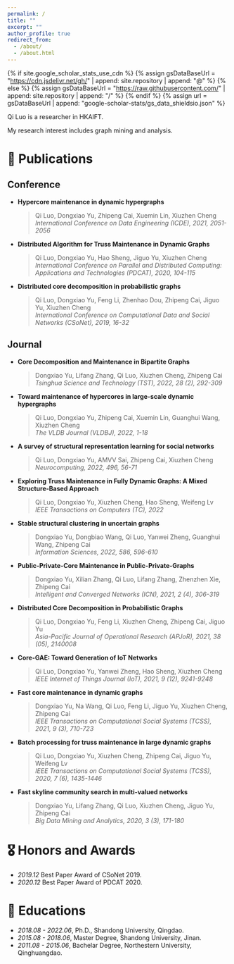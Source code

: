 ```yaml
---
permalink: /
title: ""
excerpt: ""
author_profile: true
redirect_from: 
  - /about/
  - /about.html
---
```


{% if site.google_scholar_stats_use_cdn %}
{% assign gsDataBaseUrl = "https://cdn.jsdelivr.net/gh/" | append: site.repository | append: "@" %}
{% else %}
{% assign gsDataBaseUrl = "https://raw.githubusercontent.com/" | append: site.repository | append: "/" %}
{% endif %}
{% assign url = gsDataBaseUrl | append: "google-scholar-stats/gs_data_shieldsio.json" %}

<span class='anchor' id='about-me'></span>

Qi Luo is a researcher in HKAIFT. 
<!-- and a postdoc of City University of Hongkong -->

My research interest includes graph mining and analysis.

<!-- <a href='https://scholar.google.com/citations?user=glQeJ0sAAAAJ'><img src="https://img.shields.io/endpoint?url={{ url | url_encode }}&logo=Google%20Scholar&labelColor=f6f6f6&color=9cf&style=flat&label=citations"></a>. -->


<!-- # 🔥 News
- *2022.02*: &nbsp;🎉🎉 Lorem ipsum dolor sit amet, consectetur adipiscing elit. Vivamus ornare aliquet ipsum, ac tempus justo dapibus sit amet. 
- *2022.02*: &nbsp;🎉🎉 Lorem ipsum dolor sit amet, consectetur adipiscing elit. Vivamus ornare aliquet ipsum, ac tempus justo dapibus sit amet.  -->

<!-- # 🔮 Projects

<div class='paper-box'><div class='paper-box-image'><div><div class="badge">CVPR 2016</div><img src='images/500x300.png' alt="sym" width="100%"></div></div>
<div class='paper-box-text' markdown="1">

[Deep Residual Learning for Image Recognition](https://openaccess.thecvf.com/content_cvpr_2016/papers/He_Deep_Residual_Learning_CVPR_2016_paper.pdf)

**Kaiming He**, Xiangyu Zhang, Shaoqing Ren, Jian Sun

[**Project**](https://scholar.google.com/citations?view_op=view_citation&hl=zh-CN&user=DhtAFkwAAAAJ&citation_for_view=DhtAFkwAAAAJ:ALROH1vI_8AC) <strong><span class='show_paper_citations' data='DhtAFkwAAAAJ:ALROH1vI_8AC'></span></strong>
- Lorem ipsum dolor sit amet, consectetur adipiscing elit. Vivamus ornare aliquet ipsum, ac tempus justo dapibus sit amet. 
</div>
</div> -->


# 📝 Publications 


<!-- - [Lorem ipsum dolor sit amet, consectetur adipiscing elit. Vivamus ornare aliquet ipsum, ac tempus justo dapibus sit amet](https://github.com), A, B, C, **CVPR 2020** -->

## Conference

- **Hypercore maintenance in dynamic hypergraphs**      
  > Qi Luo, Dongxiao Yu, Zhipeng Cai, Xuemin Lin, Xiuzhen Cheng       
  > *International Conference on Data Engineering (ICDE), 2021, 2051-2056*
  
- **Distributed Algorithm for Truss Maintenance in Dynamic Graphs**     
  > Qi Luo, Dongxiao Yu, Hao Sheng, Jiguo Yu, Xiuzhen Cheng     
  > *International Conference on Parallel and Distributed Computing: Applications and Technologies (PDCAT), 2020, 104-115*
  
- **Distributed core decomposition in probabilistic graphs**
  > Qi Luo, Dongxiao Yu, Feng Li, Zhenhao Dou, Zhipeng Cai, Jiguo Yu, Xiuzhen Cheng       
  > *International Conference on Computational Data and Social Networks (CSoNet), 2019, 16-32*

## Journal

- **Core Decomposition and Maintenance in Bipartite Graphs**     
  > Dongxiao Yu, Lifang Zhang, Qi Luo, Xiuzhen Cheng, Zhipeng Cai        
  > *Tsinghua Science and Technology (TST), 2022, 28 (2), 292-309*
  
- **Toward maintenance of hypercores in large-scale dynamic hypergraphs**   
  > Qi Luo, Dongxiao Yu, Zhipeng Cai, Xuemin Lin, Guanghui Wang, Xiuzhen Cheng      
  > *The VLDB Journal (VLDBJ), 2022, 1-18*

- **A survey of structural representation learning for social networks**   
  > Qi Luo, Dongxiao Yu, AMVV Sai, Zhipeng Cai, Xiuzhen Cheng     
  > *Neurocomputing, 2022, 496, 56-71*

- **Exploring Truss Maintenance in Fully Dynamic Graphs: A Mixed Structure-Based Approach**   
  > Qi Luo, Dongxiao Yu, Xiuzhen Cheng, Hao Sheng, Weifeng Lv      
  > *IEEE Transactions on Computers (TC), 2022*

- **Stable structural clustering in uncertain graphs**    
  > Dongxiao Yu, Dongbiao Wang, Qi Luo, Yanwei Zheng, Guanghui Wang, Zhipeng Cai      
  > *Information Sciences, 2022, 586, 596-610*

- **Public-Private-Core Maintenance in Public-Private-Graphs**   
  > Dongxiao Yu, Xilian Zhang, Qi Luo, Lifang Zhang, Zhenzhen Xie, Zhipeng Cai       
  > *Intelligent and Converged Networks (ICN), 2021, 2 (4), 306-319*

- **Distributed Core Decomposition in Probabilistic Graphs**   
  > Qi Luo, Dongxiao Yu, Feng Li, Xiuzhen Cheng, Zhipeng Cai, Jiguo Yu        
  > *Asia-Pacific Journal of Operational Research (APJoR), 2021, 38 (05), 2140008*

- **Core-GAE: Toward Generation of IoT Networks**  
  > Qi Luo, Dongxiao Yu, Yanwei Zheng, Hao Sheng, Xiuzhen Cheng        
  > *IEEE Internet of Things Journal (IoT), 2021, 9 (12), 9241-9248*  

- **Fast core maintenance in dynamic graphs**    
  > Dongxiao Yu, Na Wang, Qi Luo, Feng Li, Jiguo Yu, Xiuzhen Cheng, Zhipeng Cai         
  > *IEEE Transactions on Computational Social Systems (TCSS), 2021, 9 (3), 710-723*

- **Batch processing for truss maintenance in large dynamic graphs**     
  > Qi Luo, Dongxiao Yu, Xiuzhen Cheng, Zhipeng Cai, Jiguo Yu, Weifeng Lv   
  > *IEEE Transactions on Computational Social Systems (TCSS), 2020, 7 (6), 1435-1446*

- **Fast skyline community search in multi-valued networks**    
  > Dongxiao Yu, Lifang Zhang, Qi Luo, Xiuzhen Cheng, Jiguo Yu, Zhipeng Cai       
  > *Big Data Mining and Analytics, 2020, 3 (3), 171-180* 




# 🎖 Honors and Awards
- *2019.12* Best Paper Award of CSoNet 2019. 
- *2020.12* Best Paper Award of PDCAT 2020.
<!-- - *2023.4* Best Paper Award of CIDM 2023.   -->

# 📖 Educations
- *2018.08 - 2022.06*, Ph.D., Shandong University, Qingdao. 
- *2015.08 - 2018.06*, Master Degree, Shandong University, Jinan. 
- *2011.08 - 2015.06*, Bachelar Degree, Northestern University, Qinghuangdao. 

<!-- # 💬 Invited Talks
- *2021.06*, Lorem ipsum dolor sit amet, consectetur adipiscing elit. Vivamus ornare aliquet ipsum, ac tempus justo dapibus sit amet. 
- *2021.03*, Lorem ipsum dolor sit amet, consectetur adipiscing elit. Vivamus ornare aliquet ipsum, ac tempus justo dapibus sit amet.  \| [\[video\]](https://github.com/) -->

<!-- 
# 💻 Internships
- *2017.11 - 2018.02*, [JD](https://www.jd.com/), China. -->


